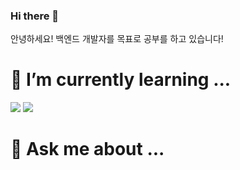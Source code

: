 ### Hi there 👋
안녕하세요! 백엔드 개발자를 목표로 공부를 하고 있습니다!


# 📜 I’m currently learning ...

 <img src="https://img.shields.io/badge/C-A8B9CC?style=flat&logo=C&logoColor=white"/>
 <img src="https://img.shields.io/badge/C#-239120?style=flat&logo=C#&logoColor=white"/>


# 📩 Ask me about ...


# 


<!--
**Ahnseojun/Ahnseojun** is a ✨ _special_ ✨ repository because its `README.md` (this file) appears on your GitHub profile.

Here are some ideas to get you started:

📜📃📩🎯💻

- 🔭 I’m currently working on ...
- 🌱 I’m currently learning ...
- 👯 I’m looking to collaborate on ...
- 🤔 I’m looking for help with ...
- 💬 Ask me about ...
- 📫 How to reach me: ...
- 😄 Pronouns: ...
- ⚡ Fun fact: ...
-->
